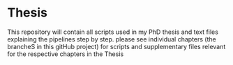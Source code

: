 # Thesis
This repository will contain all scripts used in my PhD thesis and text files explaining the pipelines step by step.
please see individual chapters (the brancheS in this gitHub project) for scripts and supplementary files relevant for the respective chapters in the Thesis
